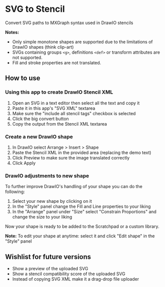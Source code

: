 # SVG to Stencil
Convert SVG paths to MXGraph syntax used in DrawIO stencils

**Notes:**  
- Only simple monotone shapes are supported due to the limitations of DrawIO shapes (think clip-art)
- SVGs containing groups `<g>`, definitions `<def>` or transform attributes are not supported.
- Fill and stroke properties are not translated.

## How to use

### Using this app to create DrawIO Stencil XML
1. Open an SVG in a text editor then select all the text and copy it
2. Paste it in this app's "SVG XML" textarea
3. Make sure the "include all stencil tags" checkbox is selected
4. Click the big convert button
5. Copy the output from the Stencil XML textarea

### Create a new DrawIO shape
1. In DrawIO select Arrange > Insert > Shape
2. Paste the Stencil XML in the provided area (replacing the demo text)
3. Click Preview to make sure the image translated correctly
4. Click Apply

### DrawIO adjustments to new shape
To further improve DrawIO's handling of your shape you can do the following:
1. Select your new shape by clicking on it
2. In the "Style" panel change the Fill and Line properties to your liking
3. In the "Arrange" panel under "Size" select "Constrain Proportions" and change the size to your liking

Now your shape is ready to be added to the Scratchpad or a custom library.

**Note:** To edit your shape at anytime: select it and click "Edit shape" in the "Style" panel


## Wishlist for future versions
- Show a preview of the uploaded SVG
- Show a stencil compatibility score of the uploaded SVG
- Instead of copying SVG XML make it a drag-drop file uploader

